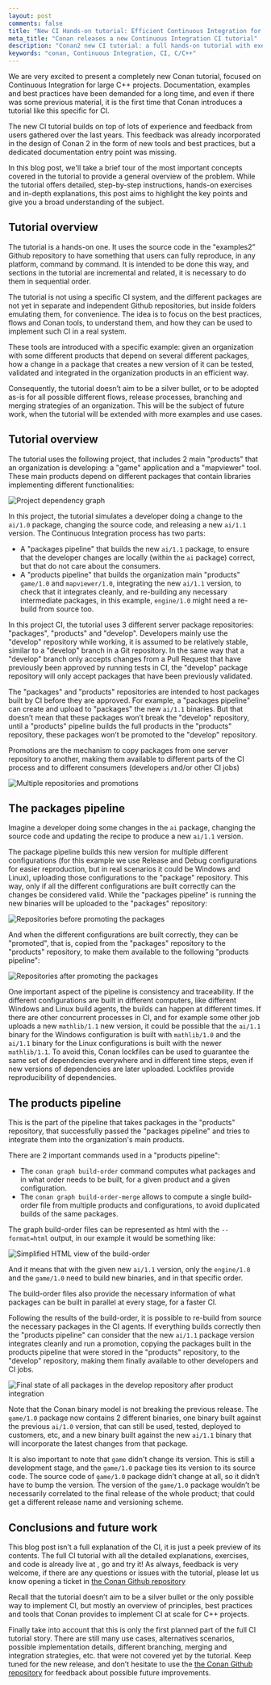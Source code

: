 ```yaml
---
layout: post
comments: false
title: "New CI Hands-on tutorial: Efficient Continuous Integration for large scale C++ projects with Conan 2"
meta_title: "Conan releases a new Continuous Integration CI tutorial"
description: "Conan2 new CI tutorial: a full hands-on tutorial with exercises and explanations of tools, flows and best practices how to do large scale C/C++ projects Continuous Integration with Conan packages"
keywords: "conan, Continuous Integration, CI, C/C++"
---
```


We are very excited to present a completely new Conan tutorial, focused on Continuous Integration for large C++ projects. Documentation, examples and best practices have been demanded for a long time, and even if there was some previous material, it is the first time that Conan introduces a tutorial like this specific for CI.

The new CI tutorial builds on top of lots of experience and feedback from users gathered over the last years. This feedback was already incorporated in the design of Conan 2 in the form of new tools and best practices, but a dedicated documentation entry point was missing.

In this blog post, we'll take a brief tour of the most important concepts covered in the tutorial to provide a general overview of the problem. While the tutorial offers detailed, step-by-step instructions, hands-on exercises and in-depth explanations, this post aims to highlight the key points and give you a broad understanding of the subject.


## Tutorial overview

The tutorial is a hands-on one. It uses the source code in the "examples2" Github repository to have something that users can fully reproduce, in any platform, command by command. It is intended to be done this way, and sections in the tutorial are incremental and related, it is necessary to do them in sequential order.

The tutorial is not using a specific CI system, and the different packages are not yet in separate and independent Github repositories, but inside folders emulating them, for convenience. The idea is to focus on the best practices, flows and Conan tools, to understand them, and how they can be used to implement such CI in a real system.

These tools are introduced with a specific example: given an organization with some different products that depend on several different packages, how a change in a package that creates a new version of it can be tested, validated and integrated in the organization products in an efficient way.

Consequently, the tutorial doesn’t aim to be a silver bullet, or to be adopted as-is for all possible different flows, release processes, branching and merging strategies of an organization. This will be the subject of future work, when the tutorial will be extended with more examples and use cases.


## Tutorial overview

The tutorial uses the following project, that includes 2 main "products" that an organization is developing: a "game" application and a "mapviewer" tool. These main products depend on different packages that contain libraries implementing different functionalities:

<p class="centered">
    <img src="{{ site.baseurl }}/assets/post_images/2024-12-05/initial_graph.png" alt="Project dependency graph"/>
</p>

In this project, the tutorial simulates a developer doing a change to the ``ai/1.0`` package, changing the source code, and releasing a new ``ai/1.1`` version. The Continuous Integration process has two parts:

- A "packages pipeline" that builds the new ``ai/1.1`` package, to ensure that the developer changes are locally (within the ``ai`` package) correct, but that do not care about the consumers.
- A "products pipeline" that builds the organization main "products" ``game/1.0`` and ``mapviewer/1.0``, integrating the new ``ai/1.1`` version, to check that it integrates cleanly, and re-building any necessary intermediate packages, in this example, ``engine/1.0`` might need a re-build from source too.

In this project CI, the tutorial uses 3 different server package repositories: "packages", "products" and "develop". Developers mainly use the "develop" repository while working, it is assumed to be relatively stable, similar to a "develop" branch in a Git repository. In the same way that a "develop" branch only accepts changes from a Pull Request that have previously been approved by running tests in CI, the "develop" package repository will only accept packages that have been previously validated.


The "packages" and "products" repositories are intended to host packages built by CI before they are approved. For example, a "packages pipeline" can create and upload to "packages" the new ``ai/1.1`` binaries. But that doesn’t mean that these packages won’t break the "develop" repository, until a "products" pipeline builds the full products in the "products" repository, these packages won’t be promoted to the "develop" repository.

Promotions are the mechanism to copy packages from one server repository to another, making them available to different parts of the CI process and to different consumers (developers and/or other CI jobs)

<p class="centered">
    <img src="{{ site.baseurl }}/assets/post_images/2024-12-05/repositories.png" alt="Multiple repositories and promotions"/>
</p>


## The packages pipeline

Imagine a developer doing some changes in the ``ai`` package, changing the source code and updating the recipe to produce a new ``ai/1.1`` version.

The package pipeline builds this new version for multiple different configurations (for this example we use Release and Debug configurations for easier reproduction, but in real scenarios it could be Windows and Linux), uploading those configurations to the "package" repository. This way, only if all the different configurations are built correctly can the changes be considered valid. While the "packages pipeline" is running the new binaries will be uploaded to the "packages" repository:

<p class="centered">
    <img src="{{ site.baseurl }}/assets/post_images/2024-12-05/packages_pipeline_prepromotion.png" alt="Repositories before promoting the packages"/>
</p>

And when the different configurations are built correctly, they can be "promoted", that is, copied from the "packages" repository to the "products" repository, to make them available to the following "products pipeline":

<p class="centered">
    <img src="{{ site.baseurl }}/assets/post_images/2024-12-05/packages_pipeline_postpromotion.png" alt="Repositories after promoting the packages"/>
</p>


One important aspect of the pipeline is consistency and traceability. If the different configurations are built in different computers, like different Windows and Linux build agents, the builds can happen at different times. If there are other concurrent processes in CI, and for example some other job uploads a new ``mathlib/1.1`` new version, it could be possible that the ``ai/1.1`` binary for the Windows configuration is built with ``mathlib/1.0`` and the ``ai/1.1`` binary for the Linux configurations is built with the newer ``mathlib/1.1``. To avoid this, Conan lockfiles can be used to guarantee the same set of dependencies everywhere and in different time steps, even if new versions of dependencies are later uploaded. Lockfiles provide reproducibility of dependencies.


## The products pipeline


This is the part of the pipeline that takes packages in the "products" repository, that successfully passed the "packages pipeline" and tries to integrate them into the organization's main products.

There are 2 important commands used in a "products pipeline":

- The ``conan graph build-order`` command computes what packages and in what order needs to be built, for a given product and a given configuration.
- The ``conan graph build-order-merge`` allows to compute a single build-order file from multiple products and configurations, to avoid duplicated builds of the same packages.

The graph build-order files can be represented as html with the ``--format=html`` output, in our example it would be something like:

<p class="centered">
    <img src="{{ site.baseurl }}/assets/post_images/2024-12-05/build_order_simple.png" alt="Simplified HTML view of the build-order"/>
</p>

And it means that with the given new ``ai/1.1`` version, only the ``engine/1.0`` and the ``game/1.0`` need to build new binaries, and in that specific order.

The build-order files also provide the necessary information of what packages can be built in parallel at every stage, for a faster CI. 

Following the results of the build-order, it is possible to re-build from source the necessary packages in the CI agents. If everything builds correctly then the "products pipeline" can consider that the new ``ai/1.1`` package version integrates cleanly and run a promotion, copying the packages built in the products pipeline that were stored in the "products" repository, to the "develop" repository, making them finally available to other developers and CI jobs.


<p class="centered">
    <img src="{{ site.baseurl }}/assets/post_images/2024-12-05/products_pipeline_final.png" alt="Final state of all packages in the develop repository after product integration"/>
</p>


Note that the Conan binary model is not breaking the previous release. The ``game/1.0`` package now contains 2 different binaries, one binary built against the previous ``ai/1.0`` version, that can still be used, tested, deployed to customers, etc, and a new binary built against the new ``ai/1.1`` binary that will incorporate the latest changes from that package.

It is also important to note that ``game`` didn't change its version. This is still a development stage, and the ``game/1.0`` package ties its version to its source code. The source code of ``game/1.0`` package didn’t change at all, so it didn’t have to bump the version. The version of the ``game/1.0`` package wouldn’t be necessarily correlated to the final release of the whole product; that could get a different release name and versioning scheme.


## Conclusions and future work

This blog post isn’t a full explanation of the CI, it is just a peek preview of its contents. The full CI tutorial with all the detailed explanations, exercises, and code is already live at <URL>, go and try it! As always, feedback is very welcome, if there are any questions or issues with the tutorial, please let us know opening a ticket in [the Conan Github repository](https://github.com/conan-io/conan/issues)

Recall that the tutorial doesn’t aim to be a silver bullet or the only possible way to implement CI, but mostly an overview of principles, best practices and tools that Conan provides to implement CI at scale for C++ projects.

Finally take into account that this is only the first planned part of the full CI tutorial story. There are still many use cases, alternatives scenarios, possible implementation details, different branching, merging and integration strategies, etc. that were not covered yet by the tutorial. Keep tuned for the new release, and don’t hesitate to use the [the Conan Github repository](https://github.com/conan-io/conan/issues) for feedback about possible future improvements.
